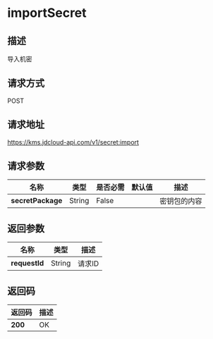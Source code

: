 # importSecret


## 描述
导入机密

## 请求方式
POST

## 请求地址
https://kms.jdcloud-api.com/v1/secret:import


## 请求参数
|名称|类型|是否必需|默认值|描述|
|---|---|---|---|---|
|**secretPackage**|String|False| |密钥包的内容|


## 返回参数
|名称|类型|描述|
|---|---|---|
|**requestId**|String|请求ID|


## 返回码
|返回码|描述|
|---|---|
|**200**|OK|
